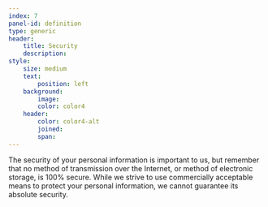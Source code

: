 ```yaml
---
index: 7
panel-id: definition
type: generic
header:
    title: Security
    description:
style:
    size: medium
    text:
        position: left
    background:
        image:
        color: color4
    header:
        color: color4-alt
        joined:
        span:
---
```

<div class="inner">
    <p>The security of your personal information is important to us, but remember that no method of transmission over the Internet, or method of electronic storage, is 100% secure. While we strive to use commercially acceptable means to protect your personal information, we cannot guarantee its absolute security.</p>
</div>
